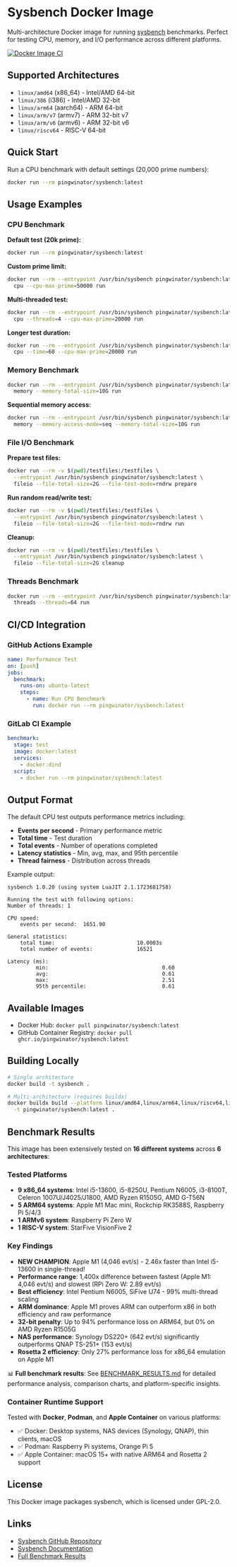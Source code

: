 # Sysbench Docker Image

Multi-architecture Docker image for running [sysbench](https://github.com/akopytov/sysbench) benchmarks. Perfect for testing CPU, memory, and I/O performance across different platforms.

[![Docker Image CI](https://github.com/pingwinator/sysbench/actions/workflows/ci.yml/badge.svg)](https://github.com/pingwinator/sysbench/actions/workflows/ci.yml)

## Supported Architectures

- `linux/amd64` (x86_64) - Intel/AMD 64-bit
- `linux/386` (i386) - Intel/AMD 32-bit
- `linux/arm64` (aarch64) - ARM 64-bit
- `linux/arm/v7` (armv7) - ARM 32-bit v7
- `linux/arm/v6` (armv6) - ARM 32-bit v6
- `linux/riscv64` - RISC-V 64-bit

## Quick Start

Run a CPU benchmark with default settings (20,000 prime numbers):

```bash
docker run --rm pingwinator/sysbench:latest
```

## Usage Examples

### CPU Benchmark

**Default test (20k prime):**
```bash
docker run --rm pingwinator/sysbench:latest
```

**Custom prime limit:**
```bash
docker run --rm --entrypoint /usr/bin/sysbench pingwinator/sysbench:latest \
  cpu --cpu-max-prime=50000 run
```

**Multi-threaded test:**
```bash
docker run --rm --entrypoint /usr/bin/sysbench pingwinator/sysbench:latest \
  cpu --threads=4 --cpu-max-prime=20000 run
```

**Longer test duration:**
```bash
docker run --rm --entrypoint /usr/bin/sysbench pingwinator/sysbench:latest \
  cpu --time=60 --cpu-max-prime=20000 run
```

### Memory Benchmark

```bash
docker run --rm --entrypoint /usr/bin/sysbench pingwinator/sysbench:latest \
  memory --memory-total-size=10G run
```

**Sequential memory access:**
```bash
docker run --rm --entrypoint /usr/bin/sysbench pingwinator/sysbench:latest \
  memory --memory-access-mode=seq --memory-total-size=10G run
```

### File I/O Benchmark

**Prepare test files:**
```bash
docker run --rm -v $(pwd)/testfiles:/testfiles \
  --entrypoint /usr/bin/sysbench pingwinator/sysbench:latest \
  fileio --file-total-size=2G --file-test-mode=rndrw prepare
```

**Run random read/write test:**
```bash
docker run --rm -v $(pwd)/testfiles:/testfiles \
  --entrypoint /usr/bin/sysbench pingwinator/sysbench:latest \
  fileio --file-total-size=2G --file-test-mode=rndrw run
```

**Cleanup:**
```bash
docker run --rm -v $(pwd)/testfiles:/testfiles \
  --entrypoint /usr/bin/sysbench pingwinator/sysbench:latest \
  fileio --file-total-size=2G cleanup
```

### Threads Benchmark

```bash
docker run --rm --entrypoint /usr/bin/sysbench pingwinator/sysbench:latest \
  threads --threads=64 run
```

## CI/CD Integration

### GitHub Actions Example

```yaml
name: Performance Test
on: [push]
jobs:
  benchmark:
    runs-on: ubuntu-latest
    steps:
      - name: Run CPU Benchmark
        run: docker run --rm pingwinator/sysbench:latest
```

### GitLab CI Example

```yaml
benchmark:
  stage: test
  image: docker:latest
  services:
    - docker:dind
  script:
    - docker run --rm pingwinator/sysbench:latest
```

## Output Format

The default CPU test outputs performance metrics including:

- **Events per second** - Primary performance metric
- **Total time** - Test duration
- **Total events** - Number of operations completed
- **Latency statistics** - Min, avg, max, and 95th percentile
- **Thread fairness** - Distribution across threads

Example output:
```
sysbench 1.0.20 (using system LuaJIT 2.1.1723681758)

Running the test with following options:
Number of threads: 1

CPU speed:
    events per second:  1651.90

General statistics:
    total time:                          10.0003s
    total number of events:              16521

Latency (ms):
         min:                                    0.60
         avg:                                    0.61
         max:                                    2.51
         95th percentile:                        0.61
```

## Available Images

- Docker Hub: `docker pull pingwinator/sysbench:latest`
- GitHub Container Registry: `docker pull ghcr.io/pingwinator/sysbench:latest`

## Building Locally

```bash
# Single architecture
docker build -t sysbench .

# Multi-architecture (requires buildx)
docker buildx build --platform linux/amd64,linux/arm64,linux/riscv64,linux/arm/v7,linux/arm/v6,linux/386 \
  -t pingwinator/sysbench:latest .
```

## Benchmark Results

This image has been extensively tested on **16 different systems** across **6 architectures**:

### Tested Platforms

- **9 x86_64 systems**: Intel i5-13600, i5-8250U, Pentium N6005, i3-8100T, Celeron 1007U/J4025/J1800, AMD Ryzen R1505G, AMD G-T56N
- **5 ARM64 systems**: Apple M1 Mac mini, Rockchip RK3588S, Raspberry Pi 5/4/3
- **1 ARMv6 system**: Raspberry Pi Zero W
- **1 RISC-V system**: StarFive VisionFive 2

### Key Findings

- **NEW CHAMPION**: Apple M1 (4,046 evt/s) - 2.46x faster than Intel i5-13600 in single-thread!
- **Performance range**: 1,400x difference between fastest (Apple M1: 4,046 evt/s) and slowest (RPi Zero W: 2.89 evt/s)
- **Best efficiency**: Intel Pentium N6005, SiFive U74 - 99% multi-thread scaling
- **ARM dominance**: Apple M1 proves ARM can outperform x86 in both efficiency and raw performance
- **32-bit penalty**: Up to 94% performance loss on ARM64, but 0% on AMD Ryzen R1505G
- **NAS performance**: Synology DS220+ (642 evt/s) significantly outperforms QNAP TS-251+ (153 evt/s)
- **Rosetta 2 efficiency**: Only 27% performance loss for x86_64 emulation on Apple M1

📊 **Full benchmark results**: See [BENCHMARK_RESULTS.md](BENCHMARK_RESULTS.md) for detailed performance analysis, comparison charts, and platform-specific insights.

### Container Runtime Support

Tested with **Docker**, **Podman**, and **Apple Container** on various platforms:
- ✅ Docker: Desktop systems, NAS devices (Synology, QNAP), thin clients, macOS
- ✅ Podman: Raspberry Pi systems, Orange Pi 5
- ✅ Apple Container: macOS 15+ with native ARM64 and Rosetta 2 support

## License

This Docker image packages sysbench, which is licensed under GPL-2.0.

## Links

- [Sysbench GitHub Repository](https://github.com/akopytov/sysbench)
- [Sysbench Documentation](https://github.com/akopytov/sysbench#documentation)
- [Full Benchmark Results](BENCHMARK_RESULTS.md)
